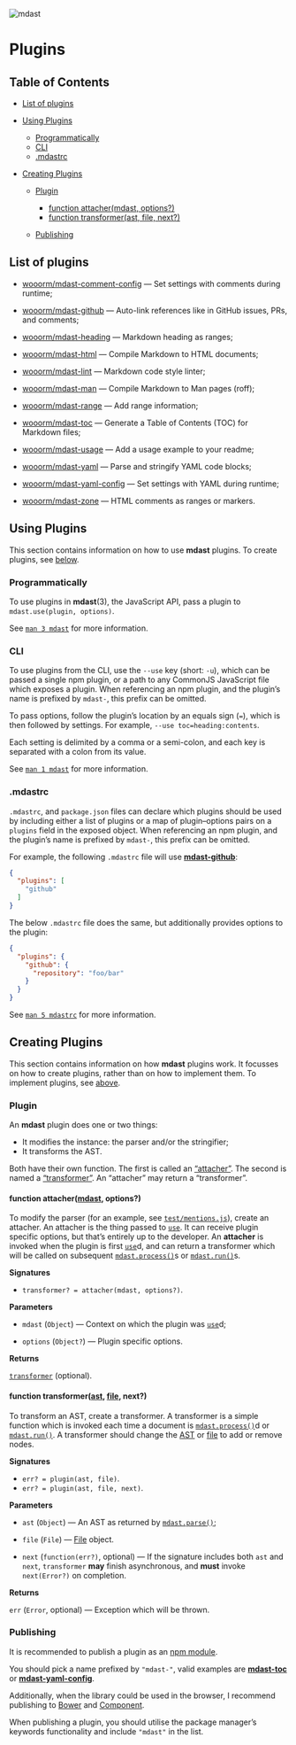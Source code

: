 ![mdast](https://cdn.rawgit.com/wooorm/mdast/master/logo.svg)

# Plugins

## Table of Contents

*   [List of plugins](#list-of-plugins)

*   [Using Plugins](#using-plugins)

    *   [Programmatically](#programmatically)
    *   [CLI](#cli)
    *   [.mdastrc](#mdastrc)

*   [Creating Plugins](#creating-plugins)

    *   [Plugin](#plugin)

        *   [function attacher(mdast, options?)](#function-attachermdast-options)
        *   [function transformer(ast, file, next?)](#function-transformerast-file-next)

    *   [Publishing](#publishing)

## List of plugins

*   [wooorm/mdast-comment-config](https://github.com/wooorm/mdast-comment-config)
    — Set settings with comments during runtime;

*   [wooorm/mdast-github](https://github.com/wooorm/mdast-github)
    — Auto-link references like in GitHub issues, PRs, and comments;

*   [wooorm/mdast-heading](https://github.com/wooorm/mdast-heading)
    — Markdown heading as ranges;

*   [wooorm/mdast-html](https://github.com/wooorm/mdast-html)
    — Compile Markdown to HTML documents;

*   [wooorm/mdast-lint](https://github.com/wooorm/mdast-lint)
    — Markdown code style linter;

*   [wooorm/mdast-man](https://github.com/wooorm/mdast-man)
    — Compile Markdown to Man pages (roff);

*   [wooorm/mdast-range](https://github.com/wooorm/mdast-range)
    — Add range information;

*   [wooorm/mdast-toc](https://github.com/wooorm/mdast-toc)
    — Generate a Table of Contents (TOC) for Markdown files;

*   [wooorm/mdast-usage](https://github.com/wooorm/mdast-usage)
    — Add a usage example to your readme;

*   [wooorm/mdast-yaml](https://github.com/wooorm/mdast-yaml)
    — Parse and stringify YAML code blocks;

*   [wooorm/mdast-yaml-config](https://github.com/wooorm/mdast-yaml-config)
    — Set settings with YAML during runtime;

*   [wooorm/mdast-zone](https://github.com/wooorm/mdast-zone)
    — HTML comments as ranges or markers.

## Using Plugins

This section contains information on how to use **mdast** plugins. To create
plugins, see [below](#creating-plugins).

### Programmatically

To use plugins in **mdast**(3), the JavaScript API, pass a plugin to
`mdast.use(plugin, options)`.

See [`man 3 mdast`](https://github.com/wooorm/mdast/blob/master/doc/mdast.3.md#mdastuseplugin-options)
for more information.

### CLI

To use plugins from the CLI, use the `--use` key (short: `-u`), which can be
passed a single npm plugin, or a path to any CommonJS JavaScript file which
exposes a plugin.
When referencing an npm plugin, and the plugin’s name is prefixed by `mdast-`,
this prefix can be omitted.

To pass options, follow the plugin’s location by an equals sign (`=`), which
is then followed by settings. For example, `--use toc=heading:contents`.

Each setting is delimited by a comma or a semi-colon, and each key is separated
with a colon from its value.

See [`man 1 mdast`](https://github.com/wooorm/mdast/blob/master/doc/mdast.1.md)
for more information.

### .mdastrc

`.mdastrc`, and `package.json` files can declare which plugins should be
used by including either a list of plugins or a map of plugin–options pairs
on a `plugins` field in the exposed object.
When referencing an npm plugin, and the plugin’s name is prefixed by
`mdast-`, this prefix can be omitted.

For example, the following `.mdastrc` file will use
[**mdast-github**](https://www.npmjs.com/package/mdast-github):

```json
{
  "plugins": [
    "github"
  ]
}
```

The below `.mdastrc` file does the same, but additionally provides options
to the plugin:

```json
{
  "plugins": {
    "github": {
      "repository": "foo/bar"
    }
  }
}
```

See [`man 5 mdastrc`](https://github.com/wooorm/mdast/blob/master/doc/mdastrc.5.md)
for more information.

## Creating Plugins

This section contains information on how **mdast** plugins work. It focusses
on how to create plugins, rather than on how to implement them. To implement
plugins, see [above](#using-plugins).

### Plugin

An **mdast** plugin does one or two things:

*   It modifies the instance: the parser and/or the stringifier;
*   It transforms the AST.

Both have their own function. The first is called an
[“attacher”](#function-attachermdast-options). The second is named a
[“transformer”](#function-transformerast-file-next). An “attacher” may
return a “transformer”.

#### function attacher([mdast](https://github.com/wooorm/mdast#api), options?)

To modify the parser (for an example, see
[`test/mentions.js`](https://github.com/wooorm/mdast/blob/master/test/mentions.js)),
create an attacher. An attacher is the thing passed to
[`use`](https://github.com/wooorm/mdast#mdastuseplugin-options). It can
receive plugin specific options, but that’s entirely up to the developer.
An **attacher** is invoked when the plugin is first
[`use`](https://github.com/wooorm/mdast#mdastuseplugin-options)d, and can
return a transformer which will be called on subsequent
[`mdast.process()`](https://github.com/wooorm/mdast#mdastprocessvalue-options-done)s
or [`mdast.run()`](mdast.3.md#mdastrunast-file-done)s.

**Signatures**

*   `transformer? = attacher(mdast, options?)`.

**Parameters**

*   `mdast` (`Object`) — Context on which the plugin was
    [`use`](https://github.com/wooorm/mdast#mdastuseplugin-options)d;

*   `options` (`Object?`) — Plugin specific options.

**Returns**

[`transformer`](#function-transformerast-file-next) (optional).

#### function transformer([ast](https://github.com/wooorm/mdast/blob/master/doc/nodes.md#node), [file](mdast.3.md#file), next?)

To transform an AST, create a transformer. A transformer is a simple
function which is invoked each time a document is
[`mdast.process()`](https://github.com/wooorm/mdast#mdastprocessvalue-options-done)d
or [`mdast.run()`](mdast.3.md#mdastrunast-file-done). A transformer should
change the [AST](https://github.com/wooorm/mdast/blob/master/doc/nodes.md#node)
or [file](mdast.3.md#file) to add or remove nodes.

**Signatures**

*   `err? = plugin(ast, file)`.
*   `err? = plugin(ast, file, next)`.

**Parameters**

*   `ast` (`Object`) — An AST as returned by
    [`mdast.parse()`](mdast.3.md#mdastparsefile-options);

*   `file` (`File`) — [File](mdast.3.md#file) object.

*   `next` (`function(err?)`, optional) — If the signature includes both
    `ast` and `next`, `transformer` **may** finish asynchronous, and **must**
    invoke `next(Error?)` on completion.

**Returns**

`err` (`Error`, optional) — Exception which will be thrown.

### Publishing

It is recommended to publish a plugin as an
[npm module](https://docs.npmjs.com/getting-started/publishing-npm-packages).

You should pick a name prefixed by `"mdast-"`, valid examples are
[**mdast-toc**](https://www.npmjs.com/package/mdast-toc) or
[**mdast-yaml-config**](https://www.npmjs.com/package/mdast-yaml-config).

Additionally, when the library could be used in the browser, I recommend
publishing to [Bower](http://bower.io/docs/creating-packages/) and
[Component](https://github.com/componentjs/guide/blob/master/creating-components/publishing.md).

When publishing a plugin, you should utilise the package manager’s keywords
functionality and include `"mdast"` in the list.
